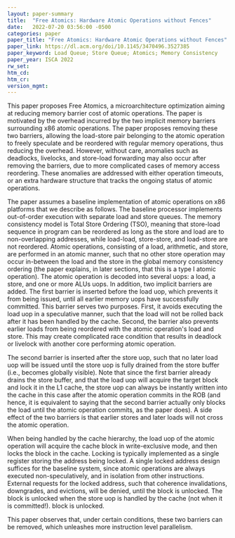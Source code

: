 ```yaml
---
layout: paper-summary
title:  "Free Atomics: Hardware Atomic Operations without Fences"
date:   2022-07-20 03:56:00 -0500
categories: paper
paper_title: "Free Atomics: Hardware Atomic Operations without Fences"
paper_link: https://dl.acm.org/doi/10.1145/3470496.3527385
paper_keyword: Load Queue; Store Queue; Atomics; Memory Consistency
paper_year: ISCA 2022
rw_set:
htm_cd:
htm_cr:
version_mgmt:
---
```


This paper proposes Free Atomics, a microarchitecture optimization aiming at reducing memory barrier cost of atomic 
operations.
The paper is motivated by the overhead incurred by the two implicit memory barriers surrounding x86 atomic operations.
The paper proposes removing these two barriers, allowing the load-store pair belonging to the atomic operation
to freely speculate and be reordered with regular memory operations, thus reducing the overhead.
However, without care, anomalies such as deadlocks, livelocks, and store-load forwarding may also occur after
removing the barriers, due to more complicated cases of memory access reordering.
These anomalies are addressed with either operation timeouts, or an extra hardware structure that tracks 
the ongoing status of atomic operations. 

The paper assumes a baseline implementation of atomic operations on x86 platforms that we describe as follows.
The baseline processor implements out-of-order execution with separate load and store queues. The memory consistency
model is Total Store Ordering (TSO), meaning that store-load sequence in program can be reordered as long as the 
store and load are to non-overlapping addresses, while load-load, store-store, and load-store are not reordered.
Atomic operations, consisting of a load, arithmetic, and store, are performed in an atomic manner, such that no 
other store operation may occur in-between the load and the store in the global memory consistency ordering 
(the paper explains, in later sections, that this is a type I atomic operation).
The atomic operation is decoded into several uops: a load, a store, and one or more ALUs uops.
In addition, two implicit barriers are added. The first barrier is inserted before the load uop, which prevents it
from being issued, until all earlier memory uops have successfully committed.
This barrier serves two purposes. First, it avoids executing the load uop in a speculative manner, such that the load
will not be rolled back after it has been handled by the cache. 
Second, the barrier also prevents earlier loads from being reordered with the atomic operation's load and store. 
This may create complicated race condition that results in deadlock or livelock with another core performing atomic 
operation.

The second barrier is inserted after the store uop, such that no later load uop will be issued until the store uop
is fully drained from the store buffer (i.e., becomes globally visible). 
Note that since the first barrier already drains the store buffer, and that the load uop will acquire the target
block and lock it in the L1 cache, the store uop can always be instantly written into the cache in this case
after the atomic operation commits in the ROB (and hence, it is equivalent to saying that the second barrier 
actually only blocks the load until the atomic operation commits, as the paper does).
A side effect of the two barriers is that earlier stores and later loads will not cross the atomic operation.

When being handled by the cache hierarchy, the load uop of the atomic operation will acquire the cache block
in write-exclusive mode, and then locks the block in the cache. Locking is typically implemented as a single register
storing the address being locked.
A single locked address design suffices for the baseline system, since atomic operations are always executed 
non-speculatively, and in isolation from other instructions.
External requests for the locked address, such that coherence invalidations, downgrades, and evictions, will
be denied, until the block is unlocked.
The block is unlocked when the store uop is handled by the cache (not when it is committed!).
block is unlocked.

This paper observes that, under certain conditions, these two barriers can be removed, which unleashes more 
instruction level parallelism.


